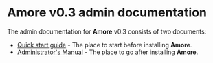# **Amore** v0.3 admin documentation

The admin documentation for **Amore** v0.3 consists of two documents:
+ [Quick start guide](quick-start-guide.md) - The place to start before installing **Amore**.
+ [Administrator's Manual](admin-manual.md) - The place to go after installing **Amore**.

